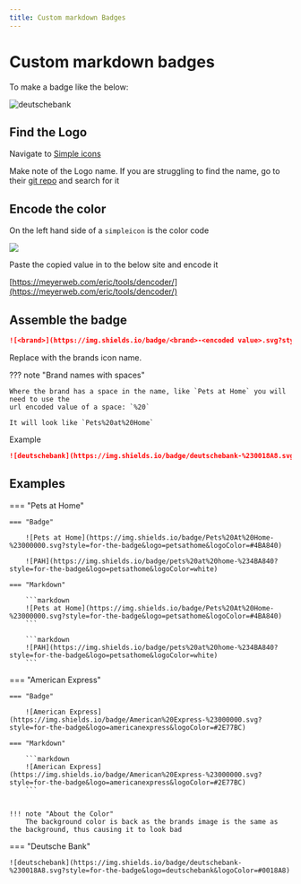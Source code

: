 ```yaml
---
title: Custom markdown Badges
---
```

# Custom markdown badges

To make a badge like the below:

![deutschebank](https://img.shields.io/badge/deutschebank-%230018A8.svg?style=for-the-badge&logo=deutschebank&logoColor=#0018A8)

## Find the Logo

Navigate to [Simple icons](https://simpleicons.org)

Make note of the Logo name. If you are struggling to find the name, go to their [git repo](https://github.com/simple-icons/simple-icons) and search for it

## Encode the color

On the left hand side of a `simpleicon` is the color code

![](/assets/amex-simpleicons.png)

Paste the copied value in to the below site and encode it

[https://meyerweb.com/eric/tools/dencoder/](https://meyerweb.com/eric/tools/dencoder/)

## Assemble the badge

```markdown
![<brand>](https://img.shields.io/badge/<brand>-<encoded value>.svg?style=for-the-badge&logo=<brand>&logoColor=<hex>)
```

Replace <brand> with the brands icon name.

??? note "Brand names with spaces"

    Where the brand has a space in the name, like `Pets at Home` you will need to use the
    url encoded value of a space: `%20`

    It will look like `Pets%20at%20Home`

Example

```markdown
![deutschebank](https://img.shields.io/badge/deutschebank-%230018A8.svg?style=for-the-badge&logo=deutschebank&logoColor=#0018A8)
```


## Examples

=== "Pets at Home"

    === "Badge"

        ![Pets at Home](https://img.shields.io/badge/Pets%20At%20Home-%23000000.svg?style=for-the-badge&logo=petsathome&logoColor=#4BA840)

        ![PAH](https://img.shields.io/badge/pets%20at%20home-%234BA840?style=for-the-badge&logo=petsathome&logoColor=white)

    === "Markdown"

        ```markdown
        ![Pets at Home](https://img.shields.io/badge/Pets%20At%20Home-%23000000.svg?style=for-the-badge&logo=petsathome&logoColor=#4BA840)
        ```

        ```markdown
        ![PAH](https://img.shields.io/badge/pets%20at%20home-%234BA840?style=for-the-badge&logo=petsathome&logoColor=white)
        ```


=== "American Express"

    === "Badge"

        ![American Express](https://img.shields.io/badge/American%20Express-%23000000.svg?style=for-the-badge&logo=americanexpress&logoColor=#2E77BC)

    === "Markdown"

        ```markdown
        ![American Express](https://img.shields.io/badge/American%20Express-%23000000.svg?style=for-the-badge&logo=americanexpress&logoColor=#2E77BC)
        ```


    !!! note "About the Color"
        The background color is back as the brands image is the same as the background, thus causing it to look bad

=== "Deutsche Bank"

    ![deutschebank](https://img.shields.io/badge/deutschebank-%230018A8.svg?style=for-the-badge&logo=deutschebank&logoColor=#0018A8)
